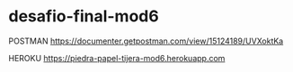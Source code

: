 # desafio-final-mod6

POSTMAN
https://documenter.getpostman.com/view/15124189/UVXoktKa

HEROKU
https://piedra-papel-tijera-mod6.herokuapp.com
